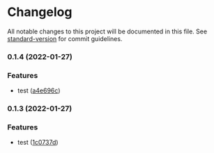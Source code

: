 # Changelog

All notable changes to this project will be documented in this file. See [standard-version](https://github.com/conventional-changelog/standard-version) for commit guidelines.

### 0.1.4 (2022-01-27)


### Features

* test ([a4e696c](https://github.com/moeui/number-format/commit/a4e696cd287864a70b98111b3e55dfb938eb9e61))

### 0.1.3 (2022-01-27)


### Features

* test ([1c0737d](https://github.com/moeui/number-format/commit/1c0737d7857f492782b06ef2f00cc24469d5cd71))
